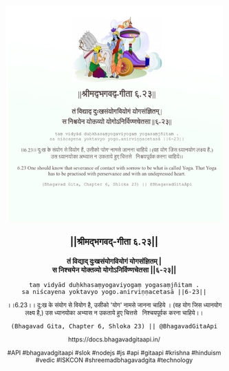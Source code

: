 <img src="../../asset/BG_6_23.png"/>
<center><h2>||श्रीमद्‍भगवद्‍-गीता ६.२३||</h2>
<h3>तं विद्याद् दुःखसंयोगवियोगं योगसंज्ञितम् |<br/>स निश्चयेन योक्तव्यो योगोऽनिर्विण्णचेतसा ||६-२३||</h3>
<pre>taṃ vidyād duḥkhasaṃyogaviyogaṃ yogasaṃjñitam .<br/>sa niścayena yoktavyo yogo.anirviṇṇacetasā ||6-23||</pre>
<p>।।6.23।। दु:ख के संयोग से वियोग है, उसीको 'योग' नामसे जानना चाहिये । (वह योग जिस ध्यानयोग लक्ष्य है,) उस ध्यानयोका अभ्यास न उकताये हुए चित्तसे   निश्चयपूर्वक करना चाहिये।।</p>
<pre>(Bhagavad Gita, Chapter 6, Shloka 23) || @BhagavadGitaApi</pre><p>https://docs.bhagavadgitaapi.in/</p><p>#API #bhagavadgitaapi #slok #nodejs #js #api #gitaapi #krishna #hinduism #vedic #ISKCON #shreemadbhagavadgita #technology</p></center>